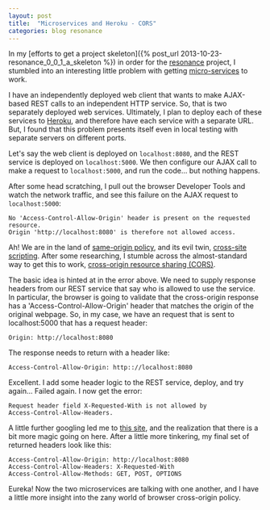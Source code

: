 ```yaml
---
layout: post
title:  "Microservices and Heroku - CORS"
categories: blog resonance
---
```


In my [efforts to get a project skeleton]({% post_url 2013-10-23-resonance_0_0_1_a_skeleton %})
 in order for the [resonance][resonance] project, I stumbled into an interesting little problem with getting [micro-services][microservices] to work.

I have an independently deployed web client that wants to make AJAX-based REST calls to an independent HTTP service. So, that is two separately deployed web services. Ultimately, I plan to deploy each of these services to [Heroku][heroku], and therefore have each service with a separate URL. But, I found that this problem presents itself even in local testing with separate servers on different ports.

Let's say the web client is deployed on `localhost:8080`, and the REST service is deployed on `localhost:5000`. We then configure our AJAX call to make a request to `localhost:5000`, and run the code... but nothing happens. 

After some head scratching, I pull out the browser Developer Tools and watch the network traffic, and see this failure on the AJAX request to `localhost:5000`:

    No 'Access-Control-Allow-Origin' header is present on the requested resource. 
    Origin 'http://localhost:8080' is therefore not allowed access.

Ah! We are in the land of [same-origin policy][policy], and its evil twin, [cross-site scripting][xss]. After some researching, I stumble across the almost-standard way to get this to work, [cross-origin resource sharing (CORS)][CORS]. 

The basic idea is hinted at in the error above. We need to supply response headers from our REST service that say who is allowed to use the service. In particular, the browser is going to validate that the cross-origin response has a 'Access-Control-Allow-Origin' header that matches the origin of the original webpage. So, in my case, we have an request that is sent to localhost:5000 that has a request header:

    Origin: http://localhost:8080

The response needs to return with a header like:

    Access-Control-Allow-Origin: http:://localhost:8080

Excellent. I add some header logic to the REST service, deploy, and try again... Failed again. I now get the error:

    Request header field X-Requested-With is not allowed by 
    Access-Control-Allow-Headers.

A little further googling led me to [this site][corsExplained], and the realization that there is a bit more magic going on here. After a little more tinkering, my final set of returned headers look like this:

    Access-Control-Allow-Origin: http://localhost:8080
    Access-Control-Allow-Headers: X-Requested-With
    Access-Control-Allow-Methods: GET, POST, OPTIONS

Eureka! Now the two microservices are talking with one another, and I have a little more insight into the zany world of browser cross-origin policy.


[resonance]: https://github.com/jasonklarsen/resonance
[heroku]: https://www.heroku.com/
[policy]: http://en.wikipedia.org/wiki/Same_origin_policy
[xss]: http://en.wikipedia.org/wiki/Cross-site_scripting
[microservices]: http://yobriefca.se/blog/2013/04/29/micro-service-architecture/
[CORS]: http://en.wikipedia.org/wiki/Cross-Origin_Resource_Sharing
[corsExplained]: http://saltybeagle.com/2009/09/cross-origin-resource-sharing-demo/
